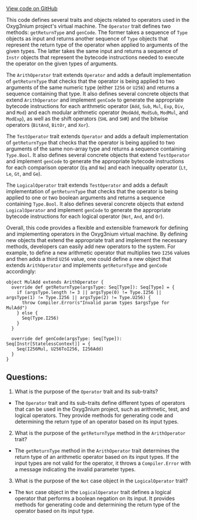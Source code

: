 [View code on GitHub](https://github.com/oxyg3nium/oxyg3nium/ralph/src/main/scala/org/oxyg3nium/ralph/Operator.scala)

This code defines several traits and objects related to operators used in the Oxyg3nium project's virtual machine. The `Operator` trait defines two methods: `getReturnType` and `genCode`. The former takes a sequence of `Type` objects as input and returns another sequence of `Type` objects that represent the return type of the operator when applied to arguments of the given types. The latter takes the same input and returns a sequence of `Instr` objects that represent the bytecode instructions needed to execute the operator on the given types of arguments.

The `ArithOperator` trait extends `Operator` and adds a default implementation of `getReturnType` that checks that the operator is being applied to two arguments of the same numeric type (either `I256` or `U256`) and returns a sequence containing that type. It also defines several concrete objects that extend `ArithOperator` and implement `genCode` to generate the appropriate bytecode instructions for each arithmetic operator (`Add`, `Sub`, `Mul`, `Exp`, `Div`, and `Mod`) and each modular arithmetic operator (`ModAdd`, `ModSub`, `ModMul`, and `ModExp`), as well as the shift operators (`SHL` and `SHR`) and the bitwise operators (`BitAnd`, `BitOr`, and `Xor`).

The `TestOperator` trait extends `Operator` and adds a default implementation of `getReturnType` that checks that the operator is being applied to two arguments of the same non-array type and returns a sequence containing `Type.Bool`. It also defines several concrete objects that extend `TestOperator` and implement `genCode` to generate the appropriate bytecode instructions for each comparison operator (`Eq` and `Ne`) and each inequality operator (`Lt`, `Le`, `Gt`, and `Ge`).

The `LogicalOperator` trait extends `TestOperator` and adds a default implementation of `getReturnType` that checks that the operator is being applied to one or two boolean arguments and returns a sequence containing `Type.Bool`. It also defines several concrete objects that extend `LogicalOperator` and implement `genCode` to generate the appropriate bytecode instructions for each logical operator (`Not`, `And`, and `Or`).

Overall, this code provides a flexible and extensible framework for defining and implementing operators in the Oxyg3nium virtual machine. By defining new objects that extend the appropriate trait and implement the necessary methods, developers can easily add new operators to the system. For example, to define a new arithmetic operator that multiplies two `I256` values and then adds a third `U256` value, one could define a new object that extends `ArithOperator` and implements `getReturnType` and `genCode` accordingly:

```
object MulAdd extends ArithOperator {
  override def getReturnType(argsType: Seq[Type]): Seq[Type] = {
    if (argsType.length != 3 || argsType(0) != Type.I256 || argsType(1) != Type.I256 || argsType(2) != Type.U256) {
      throw Compiler.Error(s"Invalid param types $argsType for MulAdd")
    } else {
      Seq(Type.I256)
    }
  }

  override def genCode(argsType: Seq[Type]): Seq[Instr[StatelessContext]] = {
    Seq(I256Mul, U256ToI256, I256Add)
  }
}
```
## Questions: 
 1. What is the purpose of the `Operator` trait and its sub-traits?
- The `Operator` trait and its sub-traits define different types of operators that can be used in the Oxyg3nium project, such as arithmetic, test, and logical operators. They provide methods for generating code and determining the return type of an operator based on its input types.

2. What is the purpose of the `getReturnType` method in the `ArithOperator` trait?
- The `getReturnType` method in the `ArithOperator` trait determines the return type of an arithmetic operator based on its input types. If the input types are not valid for the operator, it throws a `Compiler.Error` with a message indicating the invalid parameter types.

3. What is the purpose of the `Not` case object in the `LogicalOperator` trait?
- The `Not` case object in the `LogicalOperator` trait defines a logical operator that performs a boolean negation on its input. It provides methods for generating code and determining the return type of the operator based on its input type.
